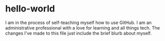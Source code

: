 # hello-world
I am in the process of self-teaching myself how to use GitHub.  I am an administrative professional with a love for learning and all things tech.  The changes I've made to this file just include the brief blurb about myself.

